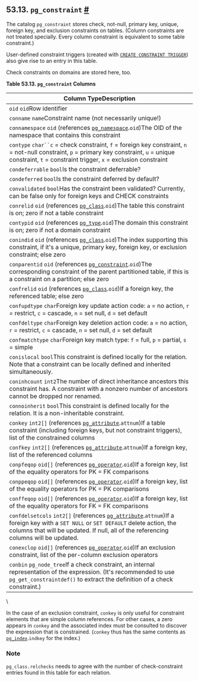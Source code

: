 ## 53.13. `pg_constraint` [#](#CATALOG-PG-CONSTRAINT)

The catalog `pg_constraint` stores check, not-null, primary key, unique, foreign key, and exclusion constraints on tables. (Column constraints are not treated specially. Every column constraint is equivalent to some table constraint.)

User-defined constraint triggers (created with [`CREATE CONSTRAINT TRIGGER`](sql-createtrigger "CREATE TRIGGER")) also give rise to an entry in this table.

Check constraints on domains are stored here, too.

**Table 53.13. `pg_constraint` Columns**

| Column TypeDescription                                                                                                                                                                                                                                                        |
| ----------------------------------------------------------------------------------------------------------------------------------------------------------------------------------------------------------------------------------------------------------------------------- |
| `oid` `oid`Row identifier                                                                                                                                                                                                                                                     |
| `conname` `name`Constraint name (not necessarily unique!)                                                                                                                                                                                                                     |
| `connamespace` `oid` (references [`pg_namespace`](catalog-pg-namespace "53.32. pg_namespace").`oid`)The OID of the namespace that contains this constraint                                                                                                               |
| `contype` `char``c` = check constraint, `f` = foreign key constraint, `n` = not-null constraint, `p` = primary key constraint, `u` = unique constraint, `t` = constraint trigger, `x` = exclusion constraint                                                                  |
| `condeferrable` `bool`Is the constraint deferrable?                                                                                                                                                                                                                           |
| `condeferred` `bool`Is the constraint deferred by default?                                                                                                                                                                                                                    |
| `convalidated` `bool`Has the constraint been validated? Currently, can be false only for foreign keys and CHECK constraints                                                                                                                                                   |
| `conrelid` `oid` (references [`pg_class`](catalog-pg-class "53.11. pg_class").`oid`)The table this constraint is on; zero if not a table constraint                                                                                                                      |
| `contypid` `oid` (references [`pg_type`](catalog-pg-type "53.64. pg_type").`oid`)The domain this constraint is on; zero if not a domain constraint                                                                                                                       |
| `conindid` `oid` (references [`pg_class`](catalog-pg-class "53.11. pg_class").`oid`)The index supporting this constraint, if it's a unique, primary key, foreign key, or exclusion constraint; else zero                                                                 |
| `conparentid` `oid` (references [`pg_constraint`](catalog-pg-constraint "53.13. pg_constraint").`oid`)The corresponding constraint of the parent partitioned table, if this is a constraint on a partition; else zero                                                    |
| `confrelid` `oid` (references [`pg_class`](catalog-pg-class "53.11. pg_class").`oid`)If a foreign key, the referenced table; else zero                                                                                                                                   |
| `confupdtype` `char`Foreign key update action code: `a` = no action, `r` = restrict, `c` = cascade, `n` = set null, `d` = set default                                                                                                                                         |
| `confdeltype` `char`Foreign key deletion action code: `a` = no action, `r` = restrict, `c` = cascade, `n` = set null, `d` = set default                                                                                                                                       |
| `confmatchtype` `char`Foreign key match type: `f` = full, `p` = partial, `s` = simple                                                                                                                                                                                         |
| `conislocal` `bool`This constraint is defined locally for the relation. Note that a constraint can be locally defined and inherited simultaneously.                                                                                                                           |
| `coninhcount` `int2`The number of direct inheritance ancestors this constraint has. A constraint with a nonzero number of ancestors cannot be dropped nor renamed.                                                                                                            |
| `connoinherit` `bool`This constraint is defined locally for the relation. It is a non-inheritable constraint.                                                                                                                                                                 |
| `conkey` `int2[]` (references [`pg_attribute`](catalog-pg-attribute "53.7. pg_attribute").`attnum`)If a table constraint (including foreign keys, but not constraint triggers), list of the constrained columns                                                          |
| `confkey` `int2[]` (references [`pg_attribute`](catalog-pg-attribute "53.7. pg_attribute").`attnum`)If a foreign key, list of the referenced columns                                                                                                                     |
| `conpfeqop` `oid[]` (references [`pg_operator`](catalog-pg-operator "53.34. pg_operator").`oid`)If a foreign key, list of the equality operators for PK = FK comparisons                                                                                                 |
| `conppeqop` `oid[]` (references [`pg_operator`](catalog-pg-operator "53.34. pg_operator").`oid`)If a foreign key, list of the equality operators for PK = PK comparisons                                                                                                 |
| `conffeqop` `oid[]` (references [`pg_operator`](catalog-pg-operator "53.34. pg_operator").`oid`)If a foreign key, list of the equality operators for FK = FK comparisons                                                                                                 |
| `confdelsetcols` `int2[]` (references [`pg_attribute`](catalog-pg-attribute "53.7. pg_attribute").`attnum`)If a foreign key with a `SET NULL` or `SET DEFAULT` delete action, the columns that will be updated. If null, all of the referencing columns will be updated. |
| `conexclop` `oid[]` (references [`pg_operator`](catalog-pg-operator "53.34. pg_operator").`oid`)If an exclusion constraint, list of the per-column exclusion operators                                                                                                   |
| `conbin` `pg_node_tree`If a check constraint, an internal representation of the expression. (It's recommended to use `pg_get_constraintdef()` to extract the definition of a check constraint.)                                                                               |

\

In the case of an exclusion constraint, `conkey` is only useful for constraint elements that are simple column references. For other cases, a zero appears in `conkey` and the associated index must be consulted to discover the expression that is constrained. (`conkey` thus has the same contents as [`pg_index`](catalog-pg-index "53.26. pg_index").`indkey` for the index.)

### Note

`pg_class.relchecks` needs to agree with the number of check-constraint entries found in this table for each relation.
